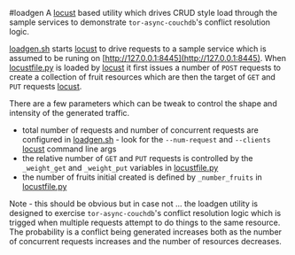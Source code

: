 #loadgen
A [locust](http://locust.io/) based utility which drives CRUD style
load through the sample services to demonstrate ```tor-async-couchdb```'s
conflict resolution logic.

[loadgen.sh](loadgen.sh) starts [locust](http://locust.io/) to drive
requests to a sample service which is assumed to be runing on
[http://127.0.0.1:8445](http://127.0.0.1:8445). When [locustfile.py](locustfile.py)
is loaded by [locust](http://locust.io/) it first issues a number
of ```POST``` requests to create a collection of fruit resources which are then
the target of ```GET``` and ```PUT``` requests [locust](http://locust.io/).

There are a few parameters
which can be tweak to control the shape and intensity of the generated traffic.

* total number of requests and number of concurrent requests
are configured in [loadgen.sh](loadgen.sh) - look for the
```--num-request``` and ```--clients``` [locust](http://locust.io/)
command line args
* the relative number of ```GET``` and ```PUT``` requests is controlled
by the ```_weight_get``` and ```_weight_put``` variables in
[locustfile.py](locustfile.py)
* the number of fruits initial created is defined by ```_number_fruits```
in [locustfile.py](locustfile.py)

Note - this should be obvious but in case not ...
the loadgen utility is designed to exercise ```tor-async-couchdb```'s
conflict resolution logic which is trigged when multiple requests attempt to
do things to the same resource.
The probability is a conflict being generated increases both as the number
of concurrent requests increases and the number of resources decreases.
